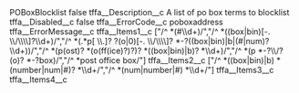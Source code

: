 <?xml version="1.0" encoding="UTF-8"?>
<CustomMetadata xmlns="http://soap.sforce.com/2006/04/metadata" xmlns:xsi="http://www.w3.org/2001/XMLSchema-instance" xmlns:xsd="http://www.w3.org/2001/XMLSchema">
    <label>POBoxBlocklist</label>
    <protected>false</protected>
    <values>
        <field>tffa__Description__c</field>
        <value xsi:type="xsd:string">A list of po box terms to blocklist</value>
    </values>
    <values>
        <field>tffa__Disabled__c</field>
        <value xsi:type="xsd:boolean">false</value>
    </values>
    <values>
        <field>tffa__ErrorCode__c</field>
        <value xsi:type="xsd:string">poboxaddress</value>
    </values>
    <values>
        <field>tffa__ErrorMessage__c</field>
        <value xsi:nil="true"/>
    </values>
    <values>
        <field>tffa__Items1__c</field>
        <value xsi:type="xsd:string">[&quot;/^ *(#\\d+)/&quot;,&quot;/^ *((box|bin)[-. \\/\\\\]?\\d+)/&quot;,&quot;/^ *(.*p[ \\.]? ?(o|0)[-. \\/\\\\]? *-?((box|bin)|b|(#|num)?\\d+))/&quot;,&quot;/^ *(p(ost)? *(o(ff(ice)?)?)? *((box|bin)|b)? *\\d+)/&quot;,&quot;/^ *(p *-?\\/?(o)? *-?box)/&quot;,&quot;/^ *post office box/&quot;]</value>
    </values>
    <values>
        <field>tffa__Items2__c</field>
        <value xsi:type="xsd:string">[&quot;/^ *((box|bin)|b) *(number|num|#)? *\\d+/&quot;,&quot;/^ *(num|number|#) *\\d+/&quot;]</value>
    </values>
    <values>
        <field>tffa__Items3__c</field>
        <value xsi:nil="true"/>
    </values>
    <values>
        <field>tffa__Items4__c</field>
        <value xsi:nil="true"/>
    </values>
</CustomMetadata>
